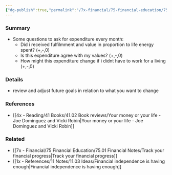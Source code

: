 ```yaml
---
{"dg-publish":true,"permalink":"/7x-financial/75-financial-education/75-01-financial-notes/questions-to-ask-in-financial-review/","title":"Questions to ask in financial review","created":"2023-10-15T22:56:45.000+03:00","updated":"2024-02-14T20:17:37.952+03:00"}
---
```



### Summary
- Some questions to ask for expenditure every month:
	- Did i received fulfilmment and value in proportion to life energy spent? (+,-,0)
	- Is this expenditure agree with my values?  (+,-,0)
	- How might this expenditure change if i didnt have to work for a living (+,-,0)

### Details
- review and adjust future goals in relation to what you want to change

### References
- [[4x - Reading/41 Books/41.02 Book reviews/Your money or your life - Joe Dominguez and Vicki Robin\|Your money or your life - Joe Dominguez and Vicki Robin]]

### Related
- [[7x - Financial/75 Financial Education/75.01 Financial Notes/Track your financial progress\|Track your financial progress]]
- [[1x - References/11 Notes/11.03 Ideas/Financial independence is having enough\|Financial independence is having enough]]